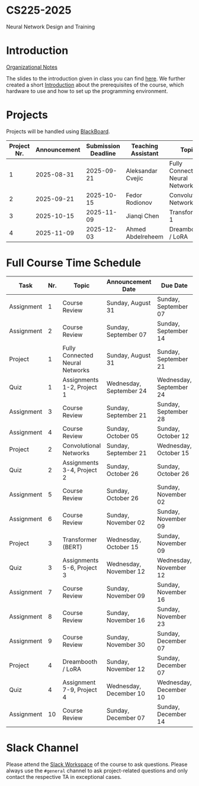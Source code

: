# CS225-2025
Neural Network Design and Training

# Introduction
[Organizational Notes](https://docs.google.com/document/d/1l-Te6-_qTPBZPMusdre2hhs5qRPaghqMHR11KxlTz68/edit?usp=sharing)

The slides to the introduction given in class you can find [here](https://docs.google.com/presentation/d/1axIti0eqyr5MZ_OCMpFY6JhukKIqu3qxmLYKSq8w1us/edit?usp=sharing). We further created a short [Introduction](introduction.md) about the prerequisites of the course, which hardware to use and how to set up the programming environment.

# Projects
Projects will be handled using [BlackBoard](https://blackboard.kaust.edu.sa/).

| Project Nr. | Announcement  | Submission Deadline | Teaching Assistant | Topic                                             | Project Instructions |
| ----------- | ------------- | ------------------- | ------------------ | ------------------------------------------------- | -------------------- |
| 1           | 2025-08-31    | 2025-09-21          | Aleksandar Cvejic  | Fully Connected Neural Networks                   | [Download](P1_XXX_YYY_CS225.ipynb) |
| 2           | 2025-09-21    | 2025-10-15          | Fedor Rodionov     | Convolutional Networks                            | |
| 3           | 2025-10-15    | 2025-11-09          | Jianqi Chen        | Transformer 1                                     | |
| 4           | 2025-11-09    | 2025-12-03          | Ahmed Abdelreheem  | Dreambooth / LoRA                                 | |                    

# Full Course Time Schedule

| Task       | Nr. | Topic                                | Announcement Date       | Due Date                | #Days              |
| ---------- | --- | ------------------------------------ | ----------------------- | ----------------------- | ------------------ |
| Assignment | 1   | Course Review                        | Sunday, August 31       | Sunday, September 07    |  7                 |
| Assignment | 2   | Course Review                        | Sunday, September 07    | Sunday, September 14    |  7                 |
| Project    | 1   | Fully Connected Neural Networks      | Sunday, August 31       | Sunday, September 21    | 21                 |
| Quiz       | 1   | Assignments 1-2, Project 1           | Wednesday, September 24 | Wednesday, September 24 |  0                 |
| Assignment | 3   | Course Review                        | Sunday, September 21    | Sunday, September 28    |  7                 |
| Assignment | 4   | Course Review                        | Sunday, October 05      | Sunday, October 12      |  7                 |
| Project    | 2   | Convolutional Networks               | Sunday, September 21    | Wednesday, October 15   | 24                 |
| Quiz       | 2   | Assignments 3-4, Project 2           | Sunday, October 26      | Sunday, October 26      |  0                 |
| Assignment | 5   | Course Review                        | Sunday, October 26      | Sunday, November 02     |  7                 |
| Assignment | 6   | Course Review                        | Sunday, November 02     | Sunday, November 09     |  7                 |
| Project    | 3   | Transformer (BERT)                   | Wednesday, October 15   | Sunday, November 09     | 25                 |
| Quiz       | 3   | Assignments 5-6, Project 3           | Wednesday, November 12  | Wednesday, November 12  |  0                 |
| Assignment | 7   | Course Review                        | Sunday, November 09     | Sunday, November 16     |  7                 |
| Assignment | 8   | Course Review                        | Sunday, November 16     | Sunday, November 23     |  7                 |
| Assignment | 9   | Course Review                        | Sunday, November 30     | Sunday, December 07     |  7                 |
| Project    | 4   | Dreambooth / LoRA                    | Sunday, November 12     | Sunday, December 07     | 24                 |
| Quiz       | 4   | Assignment 7-9, Project 4            | Wednesday, December 10  | Wednesday, December 10  |  0                 |
| Assignment | 10  | Course Review                        | Sunday, December 07     | Sunday, December 14     |  7                 |


# Slack Channel
Please attend the [Slack Workspace](https://join.slack.com/t/cs225-2025/shared_invite/zt-3bm4vxawi-aWjG0dceEFnag69ZR2Sqjw) of the course to ask questions. Please always use the `#general` channel to ask project-related questions and only contact the respective TA in exceptional cases.

